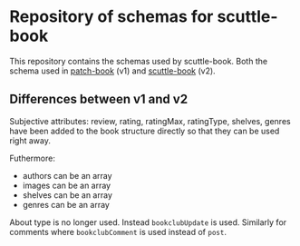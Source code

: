 # Repository of schemas for scuttle-book

This repository contains the schemas used by scuttle-book. Both the
schema used in [patch-book](https://github.com/arj03/patch-book) (v1)
and [scuttle-book](https://github.com/arj03/scuttle-book) (v2).

## Differences between v1 and v2

Subjective attributes: review, rating, ratingMax, ratingType, shelves,
genres have been added to the book structure directly so that they can
be used right away.

Futhermore:
- authors can be an array
- images can be an array
- shelves can be an array
- genres can be an array

About type is no longer used. Instead `bookclubUpdate` is
used. Similarly for comments where `bookclubComment` is used instead
of `post`.
